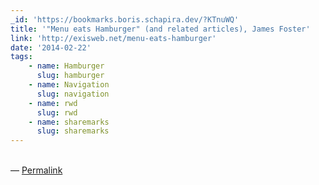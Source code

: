 ```yaml
---
_id: 'https://bookmarks.boris.schapira.dev/?KTnuWQ'
title: '"Menu eats Hamburger" (and related articles), James Foster'
link: 'http://exisweb.net/menu-eats-hamburger'
date: '2014-02-22'
tags:
    - name: Hamburger
      slug: hamburger
    - name: Navigation
      slug: navigation
    - name: rwd
      slug: rwd
    - name: sharemarks
      slug: sharemarks
---
```


<br>&#8212;
<a href="https://bookmarks.boris.schapira.dev/?KTnuWQ" title="Permalink">Permalink</a>
